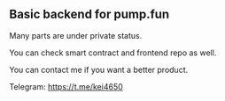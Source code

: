 ## Basic backend for pump.fun

Many parts are under private status.

You can check smart contract and frontend repo as well.

You can contact me if you want a better product.

Telegram: https://t.me/kei4650
